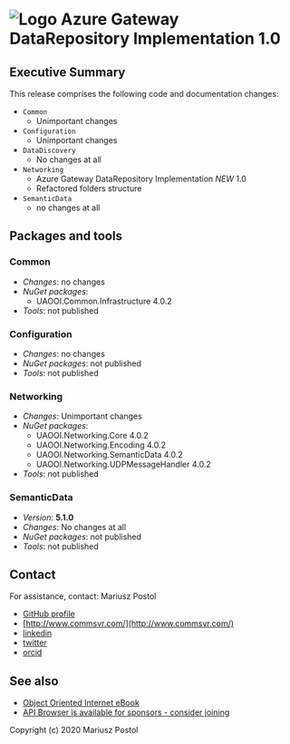 ﻿# ![Logo](https://github.com/mpostol/OPC-UA-OOI/blob/master/CommonResources/Media/Logo64.PNG?raw=true) Azure Gateway DataRepository Implementation 1.0

## Executive Summary

This release comprises the following code and documentation changes:

* `Common`
  * Unimportant changes
* `Configuration`
  * Unimportant changes
* `DataDiscovery`
  * No changes at all
* `Networking`
  * Azure Gateway DataRepository Implementation *NEW* 1.0
  * Refactored folders structure
* `SemanticData`
  * no changes at all

## Packages and tools

### Common

* *Changes*: no changes
* *NuGet packages*:
  * UAOOI.Common.Infrastructure 4.0.2
* *Tools*: not published

### Configuration

* *Changes*: no changes
* *NuGet packages*: not published
* *Tools*: not published

### Networking

* *Changes*: Unimportant changes
* *NuGet packages*:
  * UAOOI.Networking.Core 4.0.2
  * UAOOI.Networking.Encoding 4.0.2
  * UAOOI.Networking.SemanticData 4.0.2
  * UAOOI.Networking.UDPMessageHandler 4.0.2
* *Tools*: not published

### SemanticData

* *Version*: **5.1.0**
* *Changes*: No changes at all
* *NuGet packages*: not published
* *Tools*: not published

## Contact

For assistance, contact: Mariusz Postol

* [GitHub profile](https://github.com/mpostol)
* [http://www.commsvr.com/](http://www.commsvr.com/)
* [linkedin](https://linkedin.com/in/mpostol)
* [twitter](https://twitter.com/mpostol)
* [orcid](https://orcid.org/0000-0002-9669-0565)

## See also

* [Object Oriented Internet eBook](https://commsvr.gitbook.io/ooi)
* [API Browser is available for sponsors - consider joining](https://github.commsvr.com/AboutPartnershipProgram.md.html)

Copyright (c) 2020 Mariusz Postol
